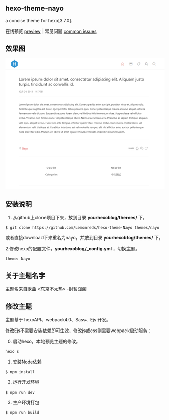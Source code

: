 ## hexo-theme-nayo

a concise theme for hexo[3.7.0].

在线预览 [preview](https://lemonreds.github.io/) | 常见问题 [common issues](https://lemonreds.github.io/2018/10/01/hexo-theme-nayo/) 

## 效果图

![Where is my image?](https://github.com/Lemonreds/hexo-theme-nayo/blob/master/src/nayo.png)

## 安装说明 

1. 从github上clone项目下来，放到目录  **yourhexoblog/themes/** 下。
```
$ git clone https://github.com/Lemonreds/hexo-theme-Nayo themes/nayo
```

或者直接download下来重名为nayo，并放到目录  **yourhexoblog/themes/** 下。

2.修改hexo的配置文件，**yourhexoblog/_config.yml** ，切换主题。

```
theme: Nayo
```

## 关于主题名字 

主题名来自歌曲 <东京不太热> -封茗囧菌

## 修改主题

主题基于 hexoAPI、webpack4.0、Sass、Ejs 开发。

修改Ejs不需要安装依赖即可生效，修改js或css则需要webpack启动服务：

0. 启动hexo，本地预览主题的修改。
```
hexo s
```

1. 安装Node依赖
```
$ npm install 
```

2. 运行开发环境
```
$ npm run dev
```

3. 生产环境打包
```
$ npm run build
```
